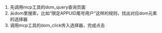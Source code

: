 1. 先调用mcp工具的dom_query查询页面
2. 从dom里搜索，比如“限定APPUID尾号用户”这样的规则，找出对应dom元素的选择器
3. 调用mcp工具的dom_click传入选择器，完成点击